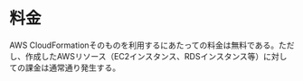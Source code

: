 # 料金

AWS CloudFormationそのものを利用するにあたっての料金は無料である。ただし、作成したAWSリソース（EC2インスタンス、RDSインスタンス等）に対しての課金は通常通り発生する。